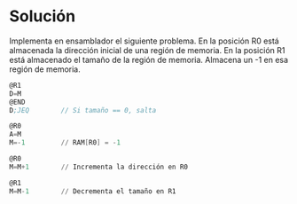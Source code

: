 # Solución

Implementa en ensamblador el siguiente problema. En la posición R0 está almacenada la dirección inicial de una región de memoria. En la posición R1 está almacenado el tamaño de la región de memoria. Almacena un -1 en esa región de memoria.

```asm
@R1
D=M
@END
D;JEQ        // Si tamaño == 0, salta

@R0
A=M
M=-1         // RAM[R0] = -1

@R0
M=M+1        // Incrementa la dirección en R0

@R1
M=M-1        // Decrementa el tamaño en R1
```